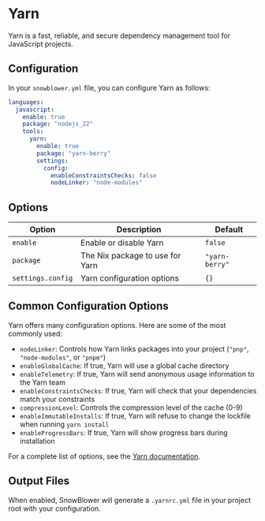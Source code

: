 # Yarn

Yarn is a fast, reliable, and secure dependency management tool for JavaScript projects.

## Configuration

In your `snowblower.yml` file, you can configure Yarn as follows:

```yaml
languages:
  javascript:
    enable: true
    package: "nodejs_22"
    tools:
      yarn:
        enable: true
        package: "yarn-berry"
        settings:
          config:
            enableConstraintsChecks: false
            nodeLinker: "node-modules"
```

## Options

| Option | Description | Default |
|--------|-------------|---------|
| `enable` | Enable or disable Yarn | `false` |
| `package` | The Nix package to use for Yarn | `"yarn-berry"` |
| `settings.config` | Yarn configuration options | `{}` |

## Common Configuration Options

Yarn offers many configuration options. Here are some of the most commonly used:

- `nodeLinker`: Controls how Yarn links packages into your project (`"pnp"`, `"node-modules"`, or `"pnpm"`)
- `enableGlobalCache`: If true, Yarn will use a global cache directory
- `enableTelemetry`: If true, Yarn will send anonymous usage information to the Yarn team
- `enableConstraintsChecks`: If true, Yarn will check that your dependencies match your constraints
- `compressionLevel`: Controls the compression level of the cache (0-9)
- `enableImmutableInstalls`: If true, Yarn will refuse to change the lockfile when running `yarn install`
- `enableProgressBars`: If true, Yarn will show progress bars during installation

For a complete list of options, see the [Yarn documentation](https://yarnpkg.com/configuration/yarnrc).

## Output Files

When enabled, SnowBlower will generate a `.yarnrc.yml` file in your project root with your configuration.
